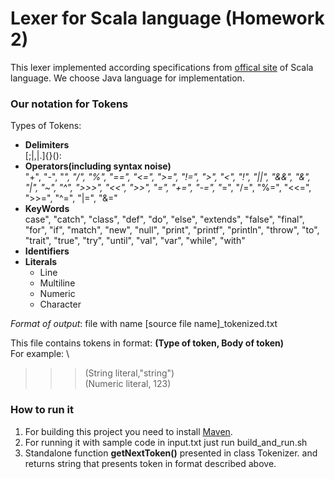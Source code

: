 # Lexer for Scala language (Homework 2)
This lexer implemented according specifications from [offical site](https://www.scala-lang.org/files/archive/spec/2.11/) of Scala language.
We choose Java language for implementation.

### Our notation for Tokens
Types of Tokens:  
  * **Delimiters** \
   [;|,|.]{}(): 
  * **Operators(including syntax noise)** \
  "+", "-", "*", "/", "%",
                      "==", "<=", ">=", "!=", ">", "<", "!",
                      "||", "&&", "&", "|", "~", "^", ">>>",
                      "<<", ">>", "=", "+=", "-=", "*=", "/=",
                      "%=", "<<=", ">>=", "^=", "|=", "&="
  * **KeyWords** \
  case", "catch", "class",
              "def", "do", "else", "extends", "false", "final", "for", "if",
              "match", "new", "null", "print", "printf", "println", "throw",
              "to", "trait", "true", "try", "until", "val", "var", "while", "with"
  * **Identifiers**
  * **Literals**
    - Line
    - Multiline
    - Numeric
    - Character
    
  _Format of output_: file with name [source file name]_tokenized.txt
  
  This file contains tokens in format: __(Type of token, Body of token)__ \
  For example: \
  >>> (String literal,"string") \
  >>> (Numeric literal, 123)
  
 ### How to run it
  1. For building this project you need to install [Maven](https://maven.apache.org/). 
  2. For running it with sample code in input.txt just run build_and_run.sh 
  3. Standalone function **getNextToken()** presented in class Tokenizer. and returns string that presents token in format described above.
  
 

  
